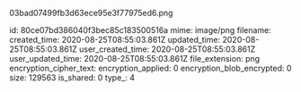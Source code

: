 03bad07499fb3d63ece95e3f77975ed6.png

id: 80ce07bd386040f3bec85c183500516a
mime: image/png
filename: 
created_time: 2020-08-25T08:55:03.861Z
updated_time: 2020-08-25T08:55:03.861Z
user_created_time: 2020-08-25T08:55:03.861Z
user_updated_time: 2020-08-25T08:55:03.861Z
file_extension: png
encryption_cipher_text: 
encryption_applied: 0
encryption_blob_encrypted: 0
size: 129563
is_shared: 0
type_: 4